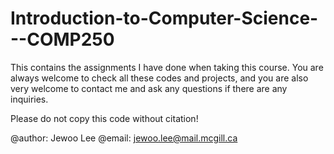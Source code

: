 # Introduction-to-Computer-Science---COMP250

This contains the assignments I have done when taking this course. You are always welcome to check all these codes and projects, 
and you are also very welcome to contact me and ask any questions if there are any inquiries.

Please do not copy this code without citation!

@author: Jewoo Lee
@email: jewoo.lee@mail.mcgill.ca
